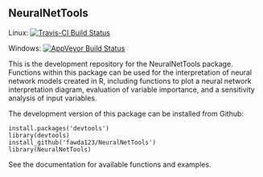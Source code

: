 ## NeuralNetTools

Linux: [![Travis-CI Build Status](https://travis-ci.org/fawda123/NeuralNetTools.png?branch=master)](https://travis-ci.org/fawda123/NeuralNetTools)

Windows: [![AppVeyor Build Status](https://ci.appveyor.com/api/projects/status/github/fawda123/NeuralNetTools?branch=master)](https://ci.appveyor.com/project/fawda123/NeuralNetTools)

This is the development repository for the NeuralNetTools package.  Functions within this package can be used for the interpretation of neural network models created in R, including functions to plot a neural network interpretation diagram, evaluation of variable importance, and a sensitivity analysis of input variables. 

The development version of this package can be installed from Github:

```
install.packages('devtools')
library(devtools)
install_github('fawda123/NeuralNetTools')
library(NeuralNetTools)
```

See the documentation for available functions and examples.